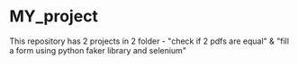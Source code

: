 # MY_project

This repository has 2 projects in 2 folder - "check if 2 pdfs are equal" & "fill a form using python faker library and selenium"
